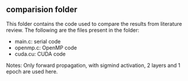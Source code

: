 ## comparision folder 

This folder contains the code used to compare the results from literature review. The following are the files present in the folder:
- main.c: serial code
- openmp.c: OpenMP code
- cuda.cu: CUDA code

Notes: Only forward propagation, with sigmind activation, 2 layers and 1 epoch are used here. 
